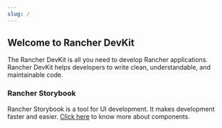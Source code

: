 ```yaml
---
slug: /
---
```



## Welcome to Rancher DevKit

The Rancher DevKit is all you need to develop Rancher applications. Rancher DevKit helps developers to write clean, understandable, and maintainable code.


### Rancher Storybook
Rancher Storybook is a tool for UI development. It makes development faster and easier. 
[Click here](#) to know more about components.




<br/><br/><br/><br/><br/><br/><br/><br/>
